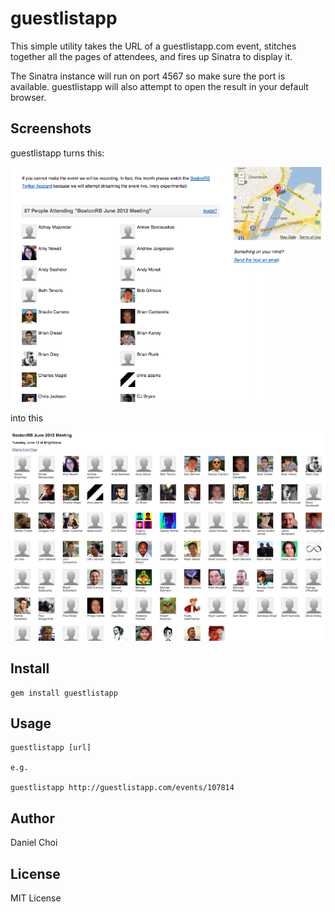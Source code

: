 # guestlistapp

This simple utility takes the URL of a guestlistapp.com event, stitches together all the
pages of attendees, and fires up Sinatra to display it.

The Sinatra instance will run on port 4567 so make sure the port is available.
guestlistapp will also attempt to open the result in your default browser.


## Screenshots

guestlistapp turns this:

![orig](https://github.com/danchoi/guestlistapp/raw/master/screens/orig.png)

into this

![processed](https://github.com/danchoi/guestlistapp/raw/master/screens/processed.png)



## Install

    gem install guestlistapp

## Usage

    guestlistapp [url]

    e.g.

    guestlistapp http://guestlistapp.com/events/107814


## Author

Daniel Choi 

## License

MIT License

